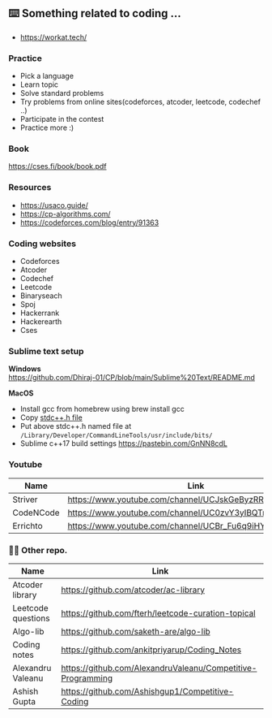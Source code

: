 ## ⌨️ Something related to coding ...

- https://workat.tech/

### Practice  
- Pick a language  
- Learn topic  
- Solve standard problems  
- Try problems from online sites(codeforces, atcoder, leetcode, codechef ..)
- Participate in the contest
- Practice more :)

### Book  
https://cses.fi/book/book.pdf

### Resources
- https://usaco.guide/
- https://cp-algorithms.com/
- https://codeforces.com/blog/entry/91363

### Coding websites
- Codeforces
- Atcoder
- Codechef
- Leetcode
- Binaryseach
- Spoj
- Hackerrank
- Hackerearth
- Cses

### Sublime text setup
**Windows**  
https://github.com/Dhiraj-01/CP/blob/main/Sublime%20Text/README.md

**MacOS**
- Install gcc from homebrew using brew install gcc
- Copy [stdc++.h file](https://github.com/gcc-mirror/gcc/blob/master/libstdc%2B%2B-v3/include/precompiled/stdc%2B%2B.h)
- Put above stdc++.h named file at `/Library/Developer/CommandLineTools/usr/include/bits/`
- Sublime c++17 build settings https://pastebin.com/GnNN8cdL

### Youtube
| Name          |  Link                                                    |
| ------------- | -------------------------------------------------------- |
| Striver       | https://www.youtube.com/channel/UCJskGeByzRRSvmOyZOz61ig |
| CodeNCode     | https://www.youtube.com/channel/UC0zvY3yIBQTrSutsV-4yscQ |
| Errichto      | https://www.youtube.com/channel/UCBr_Fu6q9iHYQCh13jmpbrg |

### ✌🏻 Other repo.
| Name                  | Link                                                          |
| --------------------- | ------------------------------------------------------------- |
| Atcoder library       | https://github.com/atcoder/ac-library                         |
| Leetcode questions    | https://github.com/fterh/leetcode-curation-topical            |
| Algo-lib              | https://github.com/saketh-are/algo-lib                        |
| Coding notes          | https://github.com/ankitpriyarup/Coding_Notes                 |
| Alexandru Valeanu     | https://github.com/AlexandruValeanu/Competitive-Programming   |
| Ashish Gupta          | https://github.com/Ashishgup1/Competitive-Coding              |

